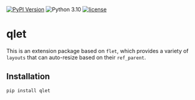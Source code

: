[![PyPI Version](https://img.shields.io/pypi/v/qlet.svg)](https://pypi.org/project/qlet/)
![Python 3.10](https://img.shields.io/badge/python->=3.10-blue.svg)
[![license](https://img.shields.io/github/license/Jarvis-Yu/qlet)](https://github.com/Jarvis-Yu/qlet/blob/master/LICENSE)

# qlet

This is an extension package based on `flet`, which provides a variety of `layouts`
that can auto-resize based on their `ref_parent`.

## Installation

```sh
pip install qlet
```
